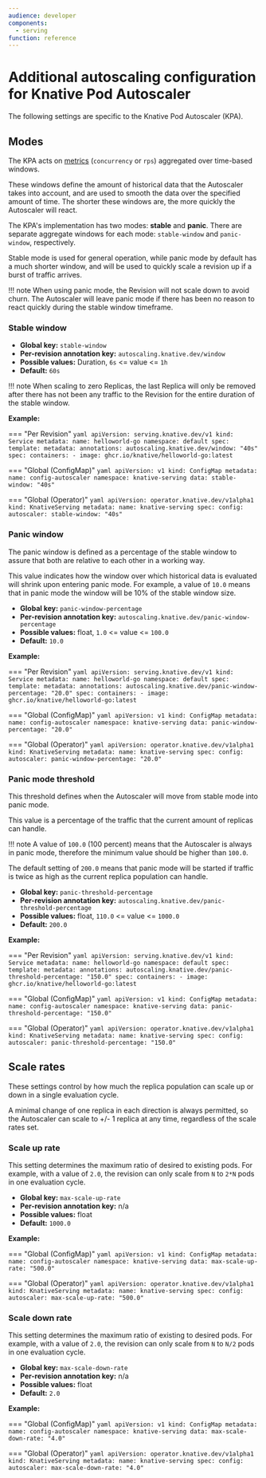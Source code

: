 ```yaml
---
audience: developer
components:
  - serving
function: reference
---
```


# Additional autoscaling configuration for Knative Pod Autoscaler

The following settings are specific to the Knative Pod Autoscaler (KPA).

## Modes

The KPA acts on [metrics](autoscaling-metrics.md) (`concurrency` or `rps`) aggregated over time-based windows.

These windows define the amount of historical data that the Autoscaler takes into account, and are used to smooth the data over the specified amount of time.
The shorter these windows are, the more quickly the Autoscaler will react.

The KPA's implementation has two modes: **stable** and **panic**. There are separate aggregate windows for each mode: `stable-window` and `panic-window`, respectively.

Stable mode is used for general operation, while panic mode by default has a much shorter window, and will be used to quickly scale a revision up if a burst of traffic arrives.

!!! note
    When using panic mode, the Revision will not scale down to avoid churn. The Autoscaler will leave panic mode if there has been no reason to react quickly during the stable window timeframe.

### Stable window

* **Global key:** `stable-window`
* **Per-revision annotation key:** `autoscaling.knative.dev/window`
* **Possible values:** Duration, `6s` <= value <= `1h`
* **Default:** `60s`

!!! note
    When scaling to zero Replicas, the last Replica will only be removed after there has not been any traffic to the Revision for the entire duration of the stable window.

**Example:**

=== "Per Revision"
    ```yaml
    apiVersion: serving.knative.dev/v1
    kind: Service
    metadata:
      name: helloworld-go
      namespace: default
    spec:
      template:
        metadata:
          annotations:
            autoscaling.knative.dev/window: "40s"
        spec:
          containers:
            - image: ghcr.io/knative/helloworld-go:latest
    ```

=== "Global (ConfigMap)"
    ```yaml
    apiVersion: v1
    kind: ConfigMap
    metadata:
     name: config-autoscaler
     namespace: knative-serving
    data:
     stable-window: "40s"
    ```

=== "Global (Operator)"
    ```yaml
    apiVersion: operator.knative.dev/v1alpha1
    kind: KnativeServing
    metadata:
      name: knative-serving
    spec:
      config:
        autoscaler:
          stable-window: "40s"
    ```




### Panic window

The panic window is defined as a percentage of the stable window to assure that both are relative to each other in a working way.

This value indicates how the window over which historical data is evaluated will shrink upon entering panic mode. For example, a value of `10.0` means that in panic mode the window will be 10% of the stable window size.

* **Global key:** `panic-window-percentage`
* **Per-revision annotation key:** `autoscaling.knative.dev/panic-window-percentage`
* **Possible values:** float, `1.0` <= value <= `100.0`
* **Default:** `10.0`

**Example:**

=== "Per Revision"
    ```yaml
    apiVersion: serving.knative.dev/v1
    kind: Service
    metadata:
      name: helloworld-go
      namespace: default
    spec:
      template:
        metadata:
          annotations:
            autoscaling.knative.dev/panic-window-percentage: "20.0"
        spec:
          containers:
            - image: ghcr.io/knative/helloworld-go:latest
    ```

=== "Global (ConfigMap)"
    ```yaml
    apiVersion: v1
    kind: ConfigMap
    metadata:
     name: config-autoscaler
     namespace: knative-serving
    data:
     panic-window-percentage: "20.0"
    ```

=== "Global (Operator)"
    ```yaml
    apiVersion: operator.knative.dev/v1alpha1
    kind: KnativeServing
    metadata:
      name: knative-serving
    spec:
      config:
        autoscaler:
          panic-window-percentage: "20.0"
    ```




### Panic mode threshold

This threshold defines when the Autoscaler will move from stable mode into panic mode.

This value is a percentage of the traffic that the current amount of replicas can handle.

!!! note
    A value of `100.0` (100 percent) means that the Autoscaler is always in panic mode, therefore the  minimum value should be higher than `100.0`.

The default setting of `200.0` means that panic mode will be started if traffic is twice as high as the current replica population can handle.

* **Global key:** `panic-threshold-percentage`
* **Per-revision annotation key:** `autoscaling.knative.dev/panic-threshold-percentage`
* **Possible values:** float, `110.0` <= value <= `1000.0`
* **Default:** `200.0`

**Example:**

=== "Per Revision"
    ```yaml
    apiVersion: serving.knative.dev/v1
    kind: Service
    metadata:
      name: helloworld-go
      namespace: default
    spec:
      template:
        metadata:
          annotations:
            autoscaling.knative.dev/panic-threshold-percentage: "150.0"
        spec:
          containers:
            - image: ghcr.io/knative/helloworld-go:latest
    ```

=== "Global (ConfigMap)"
    ```yaml
    apiVersion: v1
    kind: ConfigMap
    metadata:
     name: config-autoscaler
     namespace: knative-serving
    data:
     panic-threshold-percentage: "150.0"
    ```

=== "Global (Operator)"
    ```yaml
    apiVersion: operator.knative.dev/v1alpha1
    kind: KnativeServing
    metadata:
      name: knative-serving
    spec:
      config:
        autoscaler:
          panic-threshold-percentage: "150.0"
    ```




## Scale rates

These settings control by how much the replica population can scale up or down in a single evaluation cycle.

A minimal change of one replica in each direction is always permitted, so the Autoscaler can scale to +/- 1 replica at any time, regardless of the scale rates set.

### Scale up rate

This setting determines the maximum ratio of desired to existing pods. For example, with a value of `2.0`, the revision can only scale from `N` to `2*N` pods in one evaluation cycle.

* **Global key:** `max-scale-up-rate`
* **Per-revision annotation key:** n/a
* **Possible values:** float
* **Default:** `1000.0`

**Example:**

=== "Global (ConfigMap)"
    ```yaml
    apiVersion: v1
    kind: ConfigMap
    metadata:
     name: config-autoscaler
     namespace: knative-serving
    data:
     max-scale-up-rate: "500.0"
    ```

=== "Global (Operator)"
    ```yaml
    apiVersion: operator.knative.dev/v1alpha1
    kind: KnativeServing
    metadata:
      name: knative-serving
    spec:
      config:
        autoscaler:
          max-scale-up-rate: "500.0"
    ```




### Scale down rate

This setting determines the maximum ratio of existing to desired pods. For example, with a value of `2.0`, the revision can only scale from `N` to `N/2` pods in one evaluation cycle.

* **Global key:** `max-scale-down-rate`
* **Per-revision annotation key:** n/a
* **Possible values:** float
* **Default:** `2.0`

**Example:**

=== "Global (ConfigMap)"
    ```yaml
    apiVersion: v1
    kind: ConfigMap
    metadata:
     name: config-autoscaler
     namespace: knative-serving
    data:
     max-scale-down-rate: "4.0"
    ```

=== "Global (Operator)"
    ```yaml
    apiVersion: operator.knative.dev/v1alpha1
    kind: KnativeServing
    metadata:
      name: knative-serving
    spec:
      config:
        autoscaler:
          max-scale-down-rate: "4.0"
    ```
